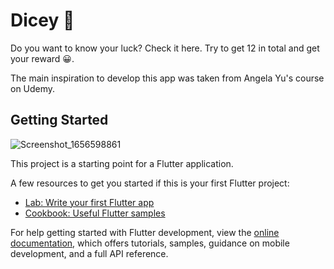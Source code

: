 # Dicey 🎲

Do you want to know your luck? Check it here. Try to get 12 in total and get your reward 😀.

The main inspiration to develop this app was taken from Angela Yu's course on Udemy.

## Getting Started

![Screenshot_1656598861](https://user-images.githubusercontent.com/70211629/176701653-c37cc27f-9d45-498a-a4e8-50833f19eb56.png)


This project is a starting point for a Flutter application.

A few resources to get you started if this is your first Flutter project:

- [Lab: Write your first Flutter app](https://docs.flutter.dev/get-started/codelab)
- [Cookbook: Useful Flutter samples](https://docs.flutter.dev/cookbook)

For help getting started with Flutter development, view the
[online documentation](https://docs.flutter.dev/), which offers tutorials,
samples, guidance on mobile development, and a full API reference.
